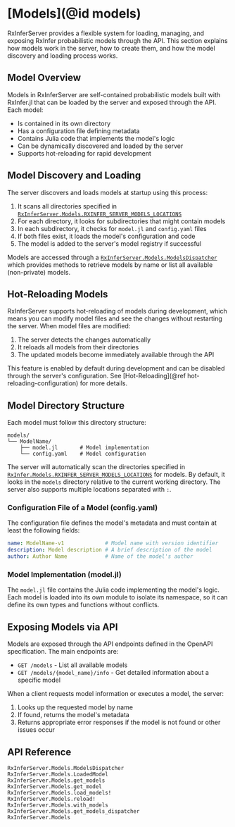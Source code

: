 # [Models](@id models)

RxInferServer provides a flexible system for loading, managing, and exposing RxInfer probabilistic models through the API. This section explains how models work in the server, how to create them, and how the model discovery and loading process works.

## Model Overview

Models in RxInferServer are self-contained probabilistic models built with RxInfer.jl that can be loaded by the server and exposed through the API. Each model:

- Is contained in its own directory
- Has a configuration file defining metadata
- Contains Julia code that implements the model's logic
- Can be dynamically discovered and loaded by the server
- Supports hot-reloading for rapid development

## Model Discovery and Loading

The server discovers and loads models at startup using this process:

1. It scans all directories specified in [`RxInferServer.Models.RXINFER_SERVER_MODELS_LOCATIONS`](@ref)
2. For each directory, it looks for subdirectories that might contain models
3. In each subdirectory, it checks for `model.jl` and `config.yaml` files
4. If both files exist, it loads the model's configuration and code
5. The model is added to the server's model registry if successful

Models are accessed through a [`RxInferServer.Models.ModelsDispatcher`](@ref) which provides methods to retrieve models by name or list all available (non-private) models.

## Hot-Reloading Models

RxInferServer supports hot-reloading of models during development, which means you can modify model files and see the changes without restarting the server. When model files are modified:

1. The server detects the changes automatically
2. It reloads all models from their directories
3. The updated models become immediately available through the API

This feature is enabled by default during development and can be disabled through the server's configuration. See [Hot-Reloading](@ref hot-reloading-configuration) for more details.

## Model Directory Structure

Each model must follow this directory structure:

```
models/
└── ModelName/
    ├── model.jl       # Model implementation
    └── config.yaml    # Model configuration
```

The server will automatically scan the directories specified in [`RxInfer.Models.RXINFER_SERVER_MODELS_LOCATIONS`](@ref) for models. By default, it looks in the `models` directory relative to the current working directory. The server also supports multiple locations separated with `:`.

### Configuration File of a Model (config.yaml)

The configuration file defines the model's metadata and must contain at least the following fields:

```yaml
name: ModelName-v1             # Model name with version identifier
description: Model description # A brief description of the model
author: Author Name            # Name of the model's author
```

### Model Implementation (model.jl)

The `model.jl` file contains the Julia code implementing the model's logic. Each model is loaded into its own module to isolate its namespace, so it can define its own types and functions without conflicts.

## Exposing Models via API

Models are exposed through the API endpoints defined in the OpenAPI specification. The main endpoints are:

- `GET /models` - List all available models
- `GET /models/{model_name}/info` - Get detailed information about a specific model

When a client requests model information or executes a model, the server:

1. Looks up the requested model by name
2. If found, returns the model's metadata
3. Returns appropriate error responses if the model is not found or other issues occur

## API Reference 

```@docs
RxInferServer.Models.ModelsDispatcher
RxInferServer.Models.LoadedModel
RxInferServer.Models.get_models
RxInferServer.Models.get_model
RxInferServer.Models.load_models!
RxInferServer.Models.reload!
RxInferServer.Models.with_models
RxInferServer.Models.get_models_dispatcher
RxInferServer.Models
```